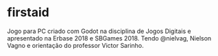 # firstaid
Jogo para PC criado com Godot na disciplina de Jogos Digitais e apresentado na Erbase 2018 e SBGames 2018. Tendo @nielvag, Nielson Vagno e orientação do professor Victor Sarinho.
